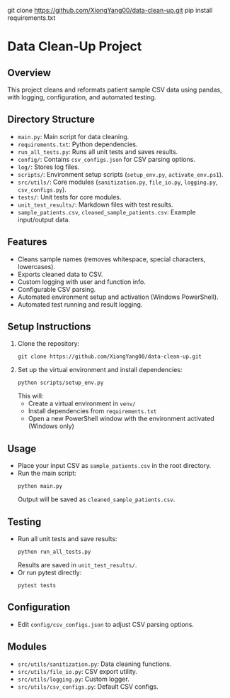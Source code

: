 git clone https://github.com/XiongYang00/data-clean-up.git
pip install requirements.txt

# Data Clean-Up Project

## Overview
This project cleans and reformats patient sample CSV data using pandas, with logging, configuration, and automated testing.

## Directory Structure
- `main.py`: Main script for data cleaning.
- `requirements.txt`: Python dependencies.
- `run_all_tests.py`: Runs all unit tests and saves results.
- `config/`: Contains `csv_configs.json` for CSV parsing options.
- `log/`: Stores log files.
- `scripts/`: Environment setup scripts (`setup_env.py`, `activate_env.ps1`).
- `src/utils/`: Core modules (`sanitization.py`, `file_io.py`, `logging.py`, `csv_configs.py`).
- `tests/`: Unit tests for core modules.
- `unit_test_results/`: Markdown files with test results.
- `sample_patients.csv`, `cleaned_sample_patients.csv`: Example input/output data.

## Features
- Cleans sample names (removes whitespace, special characters, lowercases).
- Exports cleaned data to CSV.
- Custom logging with user and function info.
- Configurable CSV parsing.
- Automated environment setup and activation (Windows PowerShell).
- Automated test running and result logging.

## Setup Instructions
1. Clone the repository:
	 ```
	 git clone https://github.com/XiongYang00/data-clean-up.git
	 ```
2. Set up the virtual environment and install dependencies:
	 ```
	 python scripts/setup_env.py
	 ```
	 This will:
	 - Create a virtual environment in `venv/`
	 - Install dependencies from `requirements.txt`
	 - Open a new PowerShell window with the environment activated (Windows only)

## Usage
- Place your input CSV as `sample_patients.csv` in the root directory.
- Run the main script:
	```
	python main.py
	```
	Output will be saved as `cleaned_sample_patients.csv`.

## Testing
- Run all unit tests and save results:
	```
	python run_all_tests.py
	```
	Results are saved in `unit_test_results/`.
- Or run pytest directly:
	```
	pytest tests
	```

## Configuration
- Edit `config/csv_configs.json` to adjust CSV parsing options.

## Modules
- `src/utils/sanitization.py`: Data cleaning functions.
- `src/utils/file_io.py`: CSV export utility.
- `src/utils/logging.py`: Custom logger.
- `src/utils/csv_configs.py`: Default CSV configs.